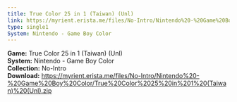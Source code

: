 ```yaml
---
title: True Color 25 in 1 (Taiwan) (Unl)
link: https://myrient.erista.me/files/No-Intro/Nintendo%20-%20Game%20Boy%20Color/True%20Color%2025%20in%201%20(Taiwan)%20(Unl).zip
type: single1
System: Nintendo - Game Boy Color
---
```

<b>Game:</b> True Color 25 in 1 (Taiwan) (Unl)<br>
<b>System:</b> Nintendo - Game Boy Color<br>
<b>Collection:</b> No-Intro<br>
<b>Download:</b> https://myrient.erista.me/files/No-Intro/Nintendo%20-%20Game%20Boy%20Color/True%20Color%2025%20in%201%20(Taiwan)%20(Unl).zip